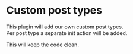 # Custom post types

This plugin will add our own custom post types.  
Per post type a separate init action will be added.

This will keep the code clean.